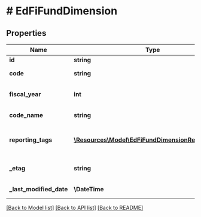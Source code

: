 # # EdFiFundDimension

## Properties

Name | Type | Description | Notes
------------ | ------------- | ------------- | -------------
**id** | **string** |  | [optional]
**code** | **string** | The code representation of the account fund dimension. |
**fiscal_year** | **int** | The fiscal year for which the account fund dimension is valid. |
**code_name** | **string** | A description of the account fund dimension. | [optional]
**reporting_tags** | [**\Resources\Model\EdFiFundDimensionReportingTag[]**](EdFiFundDimensionReportingTag.md) | An unordered collection of fundDimensionReportingTags. Optional tag for accountability reporting. | [optional]
**_etag** | **string** | A unique system-generated value that identifies the version of the resource. | [optional]
**_last_modified_date** | **\DateTime** | The date and time the resource was last modified. | [optional]

[[Back to Model list]](../../README.md#models) [[Back to API list]](../../README.md#endpoints) [[Back to README]](../../README.md)
